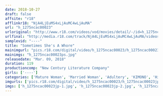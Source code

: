 ```yaml
---
date: 2018-10-27
draft: false
affsite: "r18"
afflinkr18: "NjA4LjEuMS4xLjAuMC4wLjAuMA"
url: "h_1275ncac00023"
urloriginal: "http://www.r18.com/videos/vod/movies/detail/-/id=h_1275ncac00023"
urlfinal: "http://media.r18.com/track/NjA4LjEuMS4xLjAuMC4wLjAuMA/videos/vod/movies/detail/-/id=h_1275ncac00023"
samplevid: "----"
title: "Sometimes She's A Whore"
mainimgurl: "pics.r18.com/digital/video/h_1275ncac00023/h_1275ncac00023ps.jpg"
mainimgs: "h_1275ncac00023ps.jpg"
releasedate: "Mar. 09, 2018"
duration: 119
productioncomp: "New Century Literature Company"
girls: ['----']
categories: ['Mature Woman', 'Married Woman', 'Adultery', 'KIMONO', 'Hi-Def']
imgurls: ['pics.r18.com/digital/video/h_1275ncac00023/h_1275ncac00023jp-1.jpg', 'pics.r18.com/digital/video/h_1275ncac00023/h_1275ncac00023jp-2.jpg', 'pics.r18.com/digital/video/h_1275ncac00023/h_1275ncac00023jp-3.jpg', 'pics.r18.com/digital/video/h_1275ncac00023/h_1275ncac00023jp-4.jpg', 'pics.r18.com/digital/video/h_1275ncac00023/h_1275ncac00023jp-5.jpg', 'pics.r18.com/digital/video/h_1275ncac00023/h_1275ncac00023jp-6.jpg', 'pics.r18.com/digital/video/h_1275ncac00023/h_1275ncac00023jp-7.jpg', 'pics.r18.com/digital/video/h_1275ncac00023/h_1275ncac00023jp-8.jpg', 'pics.r18.com/digital/video/h_1275ncac00023/h_1275ncac00023jp-9.jpg', 'pics.r18.com/digital/video/h_1275ncac00023/h_1275ncac00023jp-10.jpg', 'pics.r18.com/digital/video/h_1275ncac00023/h_1275ncac00023jp-11.jpg', 'pics.r18.com/digital/video/h_1275ncac00023/h_1275ncac00023jp-12.jpg', 'pics.r18.com/digital/video/h_1275ncac00023/h_1275ncac00023jp-13.jpg', 'pics.r18.com/digital/video/h_1275ncac00023/h_1275ncac00023jp-14.jpg', 'pics.r18.com/digital/video/h_1275ncac00023/h_1275ncac00023jp-15.jpg', 'pics.r18.com/digital/video/h_1275ncac00023/h_1275ncac00023jp-16.jpg', 'pics.r18.com/digital/video/h_1275ncac00023/h_1275ncac00023jp-17.jpg', 'pics.r18.com/digital/video/h_1275ncac00023/h_1275ncac00023jp-18.jpg', 'pics.r18.com/digital/video/h_1275ncac00023/h_1275ncac00023jp-19.jpg', 'pics.r18.com/digital/video/h_1275ncac00023/h_1275ncac00023jp-20.jpg']
imgs: ['h_1275ncac00023jp-1.jpg', 'h_1275ncac00023jp-2.jpg', 'h_1275ncac00023jp-3.jpg', 'h_1275ncac00023jp-4.jpg', 'h_1275ncac00023jp-5.jpg', 'h_1275ncac00023jp-6.jpg', 'h_1275ncac00023jp-7.jpg', 'h_1275ncac00023jp-8.jpg', 'h_1275ncac00023jp-9.jpg', 'h_1275ncac00023jp-10.jpg', 'h_1275ncac00023jp-11.jpg', 'h_1275ncac00023jp-12.jpg', 'h_1275ncac00023jp-13.jpg', 'h_1275ncac00023jp-14.jpg', 'h_1275ncac00023jp-15.jpg', 'h_1275ncac00023jp-16.jpg', 'h_1275ncac00023jp-17.jpg', 'h_1275ncac00023jp-18.jpg', 'h_1275ncac00023jp-19.jpg', 'h_1275ncac00023jp-20.jpg']
---
```

